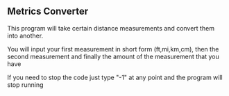 ## Metrics Converter

This program will take certain distance measurements and convert them into another.

You will input your first measurement in short form (ft,mi,km,cm), then the second measurement and finally the amount of the measurement that you have

If you need to stop the code just type "-1" at any point and the program will stop running